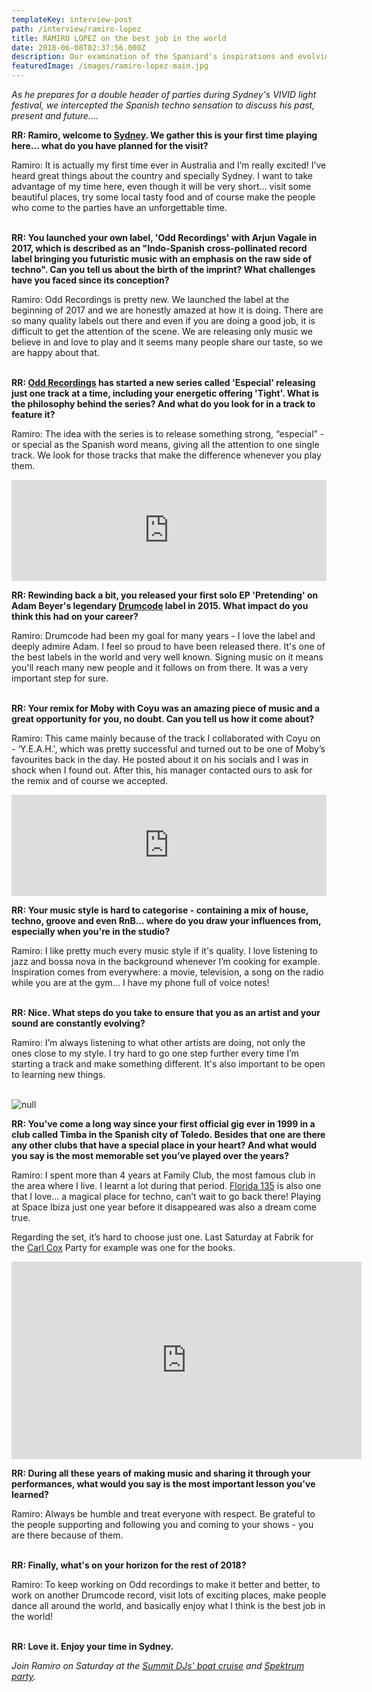 ```yaml
---
templateKey: interview-post
path: /interview/ramiro-lopez
title: RAMIRO LOPEZ on the best job in the world
date: 2018-06-08T02:37:56.000Z
description: Our examination of the Spaniard's inspirations and evolving sound...
featuredImage: /images/ramiro-lopez-main.jpg
---
```

_As he prepares for a double header of parties during Sydney's VIVID light festival, we intercepted the Spanish techno sensation to discuss his past, present and future...._

**RR: Ramiro, welcome to [Sydney](https://www.ravereviewz.net/Events-Location/Sydney). We gather this is your first time playing here… what do you have planned for the visit?**

Ramiro: It is actually my first time ever in Australia and I’m really excited! I’ve heard great things about the country and specially Sydney. I want to take advantage of my time here, even though it will be very short... visit some beautiful places, try some local tasty food and of course make the people who come to the parties have an unforgettable time.
<br><br>

**RR: You launched your own label, 'Odd Recordings' with Arjun Vagale in 2017, which is described as an "Indo-Spanish cross-pollinated record label bringing you futuristic music with an emphasis on the raw side of techno". Can you tell us about the birth of the imprint? What challenges have you faced since its conception?**

Ramiro: Odd Recordings is pretty new. We launched the label at the beginning of 2017 and we are honestly amazed at how it is doing. There are so many quality labels out there and even if you are doing a good job, it is difficult to get the attention of the scene. We are releasing only music we believe in and love to play and it seems many people share our taste, so we are happy about that.
<br><br>

**RR: [Odd Recordings](http://www.oddrecordings.in/) has started a new series called 'Especial' releasing just one track at a time, including your energetic offering 'Tight'. What is the philosophy behind the series? And what do you look for in a track to feature it?**

Ramiro: The idea with the series is to release something strong, “especial” - or special as the Spanish word means, giving all the attention to one single track. We look for those tracks that make the difference whenever you play them.

<iframe src="https://embed.beatport.com/?id=10279577&type=track" width="100%" height="162" frameborder="0" scrolling="no" style="max-width:600px;"></iframe>

**RR: Rewinding back a bit, you released your first solo EP 'Pretending' on Adam Beyer's legendary [Drumcode](https://www.facebook.com/drumcoderecords/) label in 2015. What impact do you think this had on your career?**

Ramiro: Drumcode had been my goal for many years - I love the label and deeply admire Adam. I feel so proud to have been released there. It's one of the best labels in the world and very well known. Signing music on it means you'll reach many new people and it follows on from there. It was a very important step for sure.
<br><br>

**RR: Your remix for Moby with Coyu was an amazing piece of music and a great opportunity for you, no doubt. Can you tell us how it come about?**

Ramiro: This came mainly because of the track I collaborated with Coyu on - ‘Y.E.A.H.', which was pretty successful and turned out to be one of Moby’s favourites back in the day. He posted about it on his socials and I was in shock when I found out. After this, his manager contacted ours to ask for the remix and of course we accepted.

<iframe src="https://embed.beatport.com/?id=5703526&type=track" width="100%" height="162" frameborder="0" scrolling="no" style="max-width:600px;"></iframe>

**RR: Your music style is hard to categorise - containing a mix of house, techno, groove and even RnB… where do you draw your influences from, especially when you're in the studio?**

Ramiro: I like pretty much every music style if it's quality. I love listening to jazz and bossa nova in the background whenever I’m cooking for example. Inspiration comes from everywhere: a movie, television, a song on the radio while you are at the gym... I have my phone full of voice notes!
<br><br>

**RR: Nice. What steps do you take to ensure that you as an artist and your sound are constantly evolving?**

Ramiro: I’m always listening to what other artists are doing, not only the ones close to my style. I try hard to go one step further every time I’m starting a track and make something different. It's also important to be open to learning new things.
<br><br>

![null](/img/ramiro-lopez-argentina.jpg)

**RR: You've come a long way since your first official gig ever in 1999 in a club called Timba in the Spanish city of Toledo. Besides that one are there any other clubs that have a special place in your heart? And what would you say is the most memorable set you’ve played over the years?**

Ramiro: I spent more than 4 years at Family Club, the most famous club in the area where I live. I learnt a lot during that period. [Florida 135](https://www.facebook.com/Florida135Official/) is also one that I love... a magical place for techno, can’t wait to go back there! Playing at Space Ibiza just one year before it disappeared was also a dream come true.

Regarding the set, it’s hard to choose just one. Last Saturday at Fabrik for the [Carl Cox](https://magazine.ravereviewz.net/interview/carl-cox-pure) Party for example was one for the books.

<iframe src="https://www.facebook.com/plugins/video.php?href=https%3A%2F%2Fwww.facebook.com%2Framirolopezdj%2Fvideos%2F2208391732510642%2F&show_text=0&width=560" width="560" height="316" style="border:none;overflow:hidden" scrolling="no" frameborder="0" allowTransparency="true" allowFullScreen="true"></iframe>

**RR: During all these years of making music and sharing it through your performances, what would you say is the most important lesson you've learned?**

Ramiro: Always be humble and treat everyone with respect. Be grateful to the people supporting and following you and coming to your shows - you are there because of them.
<br><br>

**RR: Finally, what's on your horizon for the rest of 2018?**

Ramiro: To keep working on Odd recordings to make it better and better, to work on another Drumcode record, visit lots of exciting places, make people dance all around the world, and basically enjoy what I think is the best job in the world!
<br><br>

**RR: Love it. Enjoy your time in Sydney.**

_Join Ramiro on Saturday at the [Summit DJs' boat cruise](https://bit.ly/2FT0lxe) and [Spektrum party](https://bit.ly/2keiPQF)._
